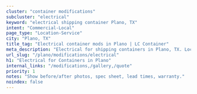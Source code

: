 ```yaml
---
cluster: "container modifications"
subcluster: "electrical"
keyword: "electrical shipping container Plano, TX"
intent: "Commercial-Local"
page_type: "Location-Service"
city: "Plano, TX"
title_tag: "Electrical container mods in Plano | LC Container"
meta_description: "Electrical for shipping containers in Plano, TX. Local fabrication & pro install. LC Container — Since 2003. Get a quote."
url_slug: "/plano/modifications/electrical"
h1: "Electrical for Containers in Plano"
internal_links: "/modifications,/gallery,/quote"
priority: 1
notes: "Show before/after photos, spec sheet, lead times, warranty."
noindex: false
---
```


<!-- TODO: Add unique city/inventory copy, images, and internal links here. -->
